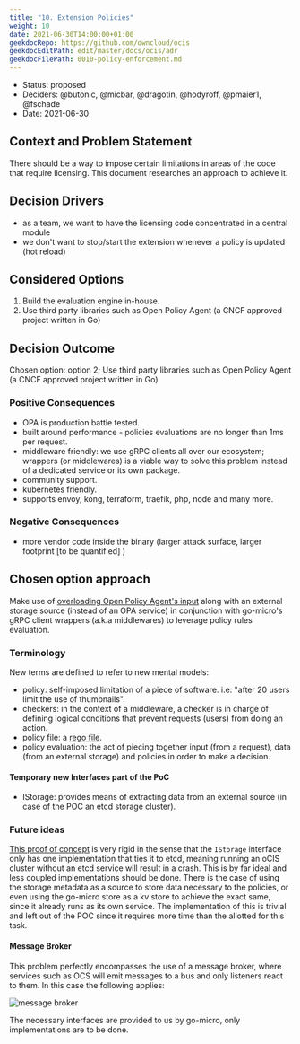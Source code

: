 ```yaml
---
title: "10. Extension Policies"
weight: 10
date: 2021-06-30T14:00:00+01:00
geekdocRepo: https://github.com/owncloud/ocis
geekdocEditPath: edit/master/docs/ocis/adr
geekdocFilePath: 0010-policy-enforcement.md
---
```


* Status: proposed
* Deciders: @butonic, @micbar, @dragotin, @hodyroff, @pmaier1, @fschade
* Date: 2021-06-30

## Context and Problem Statement

There should be a way to impose certain limitations in areas of the code that require licensing. This document researches an approach to achieve it.

## Decision Drivers

- as a team, we want to have the licensing code concentrated in a central module
- we don't want to stop/start the extension whenever a policy is updated (hot reload)

## Considered Options

1. Build the evaluation engine in-house.
2. Use third party libraries such as Open Policy Agent (a CNCF approved project written in Go)

## Decision Outcome

Chosen option: option 2; Use third party libraries such as Open Policy Agent (a CNCF approved project written in Go)

### Positive Consequences

- OPA is production battle tested.
- built around performance - policies evaluations are no longer than 1ms per request.
- middleware friendly: we use gRPC clients all over our ecosystem; wrappers (or middlewares) is a viable way to solve this problem instead of a dedicated service or its own package.
- community support.
- kubernetes friendly.
- supports envoy, kong, terraform, traefik, php, node and many more.

### Negative Consequences

- more vendor code inside the binary (larger attack surface, larger footprint [to be quantified] )

## Chosen option approach

Make use of [overloading Open Policy Agent's input](https://www.openpolicyagent.org/docs/latest/external-data/#option-2-overload-input) along with an external storage source (instead of an OPA service) in conjunction with go-micro's gRPC client wrappers (a.k.a middlewares) to leverage policy rules evaluation.

### Terminology

New terms are defined to refer to new mental models:

- policy: self-imposed limitation of a piece of software. i.e: "after 20 users limit the use of thumbnails".
- checkers: in the context of a middleware, a checker is in charge of defining logical conditions that prevent requests (users) from doing an action.
- policy file: a [rego file](https://www.openpolicyagent.org/docs/latest/policy-language/).
- policy evaluation: the act of piecing together input (from a request), data (from an external storage) and policies in order to make a decision.

#### Temporary new Interfaces part of the PoC

- IStorage: provides means of extracting data from an external source (in case of the POC an etcd storage cluster).

### Future ideas

[This proof of concept](https://github.com/owncloud/ocis/pull/2236) is very rigid in the sense that the `IStorage` interface only has one implementation that ties it to etcd, meaning running an oCIS cluster without an etcd service will result in a crash. This is by far ideal and less coupled implementations should be done. There is the case of using the storage metadata as a source to store data necessary to the policies, or even using the go-micro store as a kv store to achieve the exact same, since it already runs as its own service. The implementation of this is trivial and left out of the POC since it requires more time than the allotted for this task.

#### Message Broker

This problem perfectly encompasses the use of a message broker, where services such as OCS will emit messages to a bus and only listeners react to them. In this case the following applies:

![message broker](https://i.imgur.com/sa1pANQ.jpg)

The necessary interfaces are provided to us by go-micro, only implementations are to be done.
